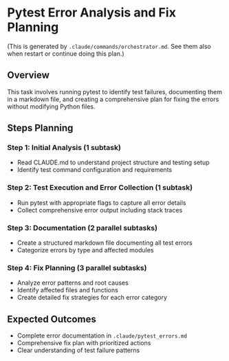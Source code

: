 # Pytest Error Analysis and Fix Planning

(This is generated by `.claude/commands/orchestrator.md`. See them also when restart or continue doing this plan.)

## Overview

This task involves running pytest to identify test failures, documenting them in a markdown file, and creating a comprehensive plan for fixing the errors without modifying Python files.

## Steps Planning

### Step 1: Initial Analysis (1 subtask)

- Read CLAUDE.md to understand project structure and testing setup
- Identify test command configuration and requirements

### Step 2: Test Execution and Error Collection (1 subtask)

- Run pytest with appropriate flags to capture all error details
- Collect comprehensive error output including stack traces

### Step 3: Documentation (2 parallel subtasks)

- Create a structured markdown file documenting all test errors
- Categorize errors by type and affected modules

### Step 4: Fix Planning (3 parallel subtasks)

- Analyze error patterns and root causes
- Identify affected files and functions
- Create detailed fix strategies for each error category

## Expected Outcomes

- Complete error documentation in `.claude/pytest_errors.md`
- Comprehensive fix plan with prioritized actions
- Clear understanding of test failure patterns
